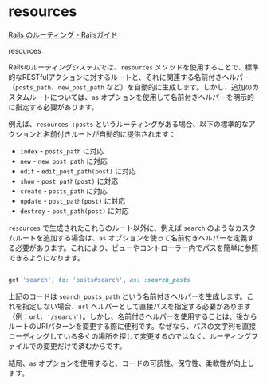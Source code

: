 # resources

[Rails のルーティング - Railsガイド](https://railsguides.jp/routing.html#「浅い」ネスト)

resources

Railsのルーティングシステムでは、`resources` メソッドを使用することで、標準的なRESTfulアクションに対するルートと、それに関連する名前付きヘルパー（`posts_path`、`new_post_path` など）を自動的に生成します。しかし、追加のカスタムルートについては、`as` オプションを使用して名前付きヘルパーを明示的に指定する必要があります。

例えば、`resources :posts` というルーティングがある場合、以下の標準的なアクションと名前付きルートが自動的に提供されます：

- `index` - `posts_path` に対応
- `new` - `new_post_path` に対応
- `edit` - `edit_post_path(post)` に対応
- `show` - `post_path(post)` に対応
- `create` - `posts_path` に対応
- `update` - `post_path(post)` に対応
- `destroy` - `post_path(post)` に対応

`resources` で生成されたこれらのルート以外に、例えば `search` のようなカスタムルートを追加する場合は、`as` オプションを使って名前付きヘルパーを定義する必要があります。これにより、ビューやコントローラー内でパスを簡単に参照できるようになります。

```ruby

get 'search', to: 'posts#search', as: :search_posts

```

上記のコードは `search_posts_path` という名前付きヘルパーを生成します。これを指定しない場合、`url` ヘルパーとして直接パスを指定する必要があります（例：`url: '/search'`）。しかし、名前付きヘルパーを使用することは、後からルートのURIパターンを変更する際に便利です。なぜなら、パスの文字列を直接コーディングしている多くの場所を探して変更するのではなく、ルーティングファイルでの変更だけで済むからです。

結局、`as` オプションを使用すると、コードの可読性、保守性、柔軟性が向上します。